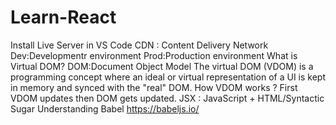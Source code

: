 # Learn-React
Install Live Server in VS Code
CDN : Content Delivery Network
Dev:Developmentr environment
Prod:Production environment
What is Virtual DOM?
DOM:Document Object Model
The virtual DOM (VDOM) is a programming concept where an ideal or virtual representation of a UI is kept in memory and synced with the "real" DOM.
How VDOM works ?
First VDOM updates then DOM gets updated.
JSX :  JavaScript + HTML/Syntactic Sugar
Understanding Babel
https://babeljs.io/